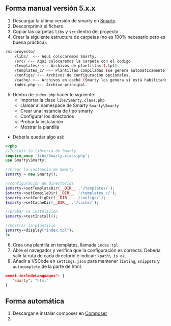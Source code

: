 ## Forma manual versión 5.x.x
1. Descargar la ultima versión de smarty en [Smarty](https://github.com/smarty-php/smarty/archive/master.zip) 
2. Descomprimir el fichero.
3. Copiar las carpetas `libs` y `src` dentro del proyecto .
4. Crear la siguiente estructura de carpetas (no es 100% necesario pero es buena práctica):
```sh
/mi-proyecto/ 
	/libs/  <-- Aquí colocaremos Smarty. 
	/src/ <-- Aqui colocaremos la carpeta con el codigo
	/templates/ <-- Archivos de plantillas (.tpl). 
	/templates_c/ <-- Plantillas compiladas (se genera automáticamente). 
	/configs/ <-- Archivos de configuración opcionales. 
	/cache/ <-- Archivos en caché (Smarty los genera si está habilitado). 
	index.php <-- Archivo principal.
```
5. Dentro de `index.php` hacer lo siguiente: 
	- Importar la clase `libs/Smarty.class.php` 
	- Llamar al namespace de Smarty `Smarty\Smarty`
	- Crear una instancia de tipo smarty
	- Configurar los directorios
	- Probar la instalación
	- Mostrar la plantilla 
- Debería quedar algo así:
``` php
<?php
//Incluir la libreria de Smarty
require_once 'libs/Smarty.class.php';
use Smarty\Smarty;

//Crear la instancia de Smarty
$smarty = new Smarty();

//configuración de directorios
$smarty->setTemplateDir(__DIR__ .'/templates/');
$smarty->setCompileDir(__DIR__ .'/templates_c/');
$smarty->setConfigDir(__DIR__ .'/configs/');
$smarty->setCacheDir(__DIR__ .'/cache/');

//probar la instalación
$smarty->testInstall();

//mostrar la plantilla
$smarty->display("index.tpl");
?>
```
6. Crea una plantilla en templates, llamada `index.tpl` 
7. Abre el navegador y verifica que la configuración es correcta. Debería salir la ruta de cada directorio e indicar: `\path\ is ok`.
8. Añadir a VSCode en `settings.json` para mantener `linting`, `snippets` y `autocomplete` de la parte de html.
```json
emmet.includeLanguages": {
   "smarty": "html"
}
```
## Forma automática
1. Descargar e instalar composer en [Composer](https://getcomposer.org/Composer-Setup.exe)
2.  